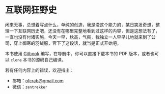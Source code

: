 # 互联网狂野史

闲来无事，总想着写点什么，单纯的创造，我是没这个能力的，某日突发奇想，整理一下互联网历史吧，还没有在哪里完整地看到过这样的内容，但是这想法有了，一直也没有付诸实施，今天一早，秋高，气爽，我独立一人早早儿地就来到了公司，穿上御寒的羽绒服，官下了这段话，就当是正式开始吧。

本书使用 [Gitbook](https://gitbook.com) 编写，在导航中，你可以直接下载本书的 PDF 版本，或者也可以 `clone` 本书的源码自己编译。

若有任何内容上的错误，欢迎指出：

- 邮箱：[ofcrab@gmail.com](mailto:ofcrab@gmail.com)
- 微信：`zentrekker`
